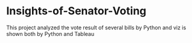 # Insights-of-Senator-Voting
This project analyzed the vote result of several bills by Python and viz is shown both by Python and Tableau

